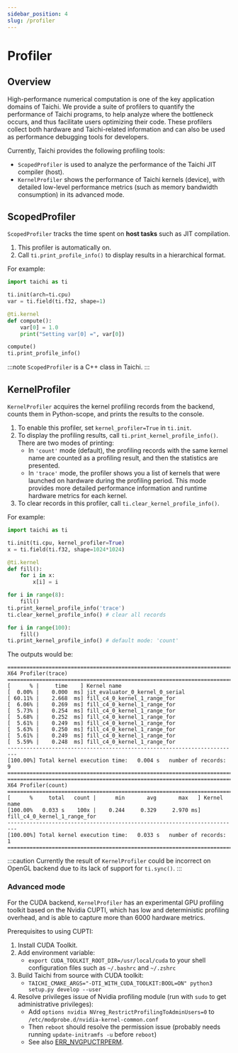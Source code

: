 ```yaml
---
sidebar_position: 4
slug: /profiler
---
```

# Profiler

## Overview

High-performance numerical computation is one of the key application domains of Taichi.
We provide a suite of profilers to quantify the performance of Taichi programs, to help analyze where the bottleneck occurs,
and thus facilitate users optimizing their code. These profilers collect both hardware and Taichi-related information
and can also be used as performance debugging tools for developers.

Currently, Taichi provides the following profiling tools:
- `ScopedProfiler` is used to analyze the performance of the Taichi JIT compiler (host).
- `KernelProfiler` shows the performance of Taichi kernels (device), with detailed low-level performance metrics (such as memory bandwidth consumption) in its advanced mode.

## ScopedProfiler

`ScopedProfiler` tracks the time spent on **host tasks** such as JIT compilation.

1. This profiler is automatically on.
2. Call `ti.print_profile_info()` to display results in a hierarchical format.

For example:

```python {13}
import taichi as ti

ti.init(arch=ti.cpu)
var = ti.field(ti.f32, shape=1)

@ti.kernel
def compute():
    var[0] = 1.0
    print("Setting var[0] =", var[0])

compute()
ti.print_profile_info()
```

:::note
`ScopedProfiler` is a C++ class in Taichi.
:::


## KernelProfiler

`KernelProfiler` acquires the kernel profiling records from the backend, counts them in Python-scope, and prints the results to the console.

1. To enable this profiler, set `kernel_profiler=True` in `ti.init`.
2. To display the profiling results, call `ti.print_kernel_profile_info()`. There are two modes of printing:
    - In `'count'` mode (default), the profiling records with the same kernel name are counted as a profiling result,
    and then the statistics are presented.
    - In `'trace'` mode, the profiler shows you a list of kernels that were launched on hardware during the profiling period.
    This mode provides more detailed performance information and runtime hardware metrics for each kernel.
3. To clear records in this profiler, call `ti.clear_kernel_profile_info()`.

For example:

```python {3,13,14,18}
import taichi as ti

ti.init(ti.cpu, kernel_profiler=True)
x = ti.field(ti.f32, shape=1024*1024)

@ti.kernel
def fill():
    for i in x:
        x[i] = i

for i in range(8):
    fill()
ti.print_kernel_profile_info('trace')
ti.clear_kernel_profile_info() # clear all records

for i in range(100):
    fill()
ti.print_kernel_profile_info() # default mode: 'count'
```

The outputs would be:

```
=========================================================================
X64 Profiler(trace)
=========================================================================
[      % |     time    ] Kernel name
[  0.00% |    0.000  ms] jit_evaluator_0_kernel_0_serial
[ 60.11% |    2.668  ms] fill_c4_0_kernel_1_range_for
[  6.06% |    0.269  ms] fill_c4_0_kernel_1_range_for
[  5.73% |    0.254  ms] fill_c4_0_kernel_1_range_for
[  5.68% |    0.252  ms] fill_c4_0_kernel_1_range_for
[  5.61% |    0.249  ms] fill_c4_0_kernel_1_range_for
[  5.63% |    0.250  ms] fill_c4_0_kernel_1_range_for
[  5.61% |    0.249  ms] fill_c4_0_kernel_1_range_for
[  5.59% |    0.248  ms] fill_c4_0_kernel_1_range_for
-------------------------------------------------------------------------
[100.00%] Total kernel execution time:   0.004 s   number of records:  9
=========================================================================
=========================================================================
X64 Profiler(count)
=========================================================================
[      %     total   count |      min       avg       max   ] Kernel name
[100.00%   0.033 s    100x |    0.244     0.329     2.970 ms] fill_c4_0_kernel_1_range_for
-------------------------------------------------------------------------
[100.00%] Total kernel execution time:   0.033 s   number of records:  1
=========================================================================
```

:::caution
Currently the result of `KernelProfiler` could be incorrect on OpenGL backend due to its lack of support for `ti.sync()`.
:::

### Advanced mode

For the CUDA backend, `KernelProfiler` has an experimental GPU profiling toolkit based on the Nvidia CUPTI, which has low and deterministic profiling overhead, and is able to capture more than 6000 hardware metrics.

Prerequisites to using CUPTI:
1. Install CUDA Toolkit.
2. Add environment variable:
    - `export CUDA_TOOLKIT_ROOT_DIR=/usr/local/cuda` to your shell configuration files such as `~/.bashrc` and `~/.zshrc`
3. Build Taichi from source with CUDA toolkit:
    - `TAICHI_CMAKE_ARGS="-DTI_WITH_CUDA_TOOLKIT:BOOL=ON" python3 setup.py develop --user`
4. Resolve privileges issue of Nvidia profiling module (run with `sudo` to get administrative privileges):
    - Add `options nvidia NVreg_RestrictProfilingToAdminUsers=0` to `/etc/modprobe.d/nvidia-kernel-common.conf`
    - Then `reboot` should resolve the permission issue (probably needs running `update-initramfs -u` before `reboot`)
    - See also [ERR_NVGPUCTRPERM](https://developer.nvidia.com/ERR_NVGPUCTRPERM).
